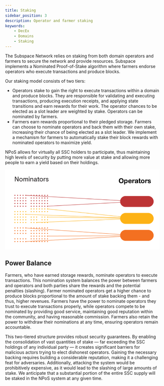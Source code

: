 ```yaml
---
title: Staking
sidebar_position: 3
description: Operator and farmer staking 
keywords:
    - DecEx
    - Domains
    - Staking
---
```

The Subspace Network relies on staking from both domain operators and farmers to secure the network and provide resources. Subspace implements a Nominated Proof-of-Stake algorithm where farmers endorse operators who execute transactions and produce blocks.

Our staking model consists of two tiers:
- Operators stake to gain the right to execute transactions within a domain and produce blocks. They are responsible for validating and executing transactions, producing execution receipts, and applying state transitions and earn rewards for their work. The operator chances to be elected as a slot leader are weighted by stake. Operators can be nominated by farmers.
- Farmers earn rewards proportional to their pledged storage. Farmers can choose to nominate operators and back them with their own stake, increasing their chance of being elected as a slot leader. We implement a mechanism for farmers to automatically stake their block rewards with nominated operators to maximize yield.

NPoS allows for virtually all SSC holders to participate, thus maintaining high levels of security by putting more value at stake and allowing more people to earn a yield based on their holdings.

![DelegatedStaking](../../src/Images/DelegatedStaking.png)

## Power Balance 

Farmers, who have earned storage rewards, nominate operators to execute transactions. This nomination system balances the power between farmers and operators and both parties share the rewards and the potential penalties (slashing). Farmer nominated operators get a higher chance to produce blocks proportional to the amount of stake backing them - and thus, higher revenues. Farmers have the power to nominate operators they trust to execute transactions properly, while operators compete to be nominated by providing good service, maintaining good reputation within the community, and having reasonable commission. 
Farmers also retain the power to withdraw their nominations at any time, ensuring operators remain accountable.

This two-tiered structure provides robust security guarantees. By enabling the consolidation of vast quantities of stake — far exceeding the SSC holdings of any individual party — it creates significant barriers for malicious actors trying to elect dishonest operators. Gaining the necessary backing requires building a considerable reputation, making it a challenging feat for adversaries. Additionally, attacking the system would be prohibitively expensive, as it would lead to the slashing of large amounts of stake. We anticipate that a substantial portion of the entire SSC supply will be staked in the NPoS system at any given time.




 
